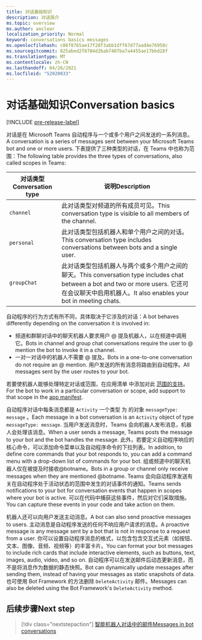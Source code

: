 ```yaml
---
title: 对话基础知识
description: 对话简介
ms.topic: overview
ms.author: anclear
localization_priority: Normal
keyword: conversations basics messages
ms.openlocfilehash: c06f8765ae17f28f3abb1dff67d77aad4e76958c
ms.sourcegitcommit: 825abed2f8784d2bab7407ba7a4455ae17bbd28f
ms.translationtype: MT
ms.contentlocale: zh-CN
ms.lasthandoff: 04/26/2021
ms.locfileid: "52020033"
---
```

# <a name="conversation-basics"></a><span data-ttu-id="4da4b-103">对话基础知识</span><span class="sxs-lookup"><span data-stu-id="4da4b-103">Conversation basics</span></span>

[!INCLUDE [pre-release-label](~/includes/v4-to-v3-pointer-bots.md)]

<span data-ttu-id="4da4b-104">对话是在 Microsoft Teams 自动程序与一个或多个用户之间发送的一系列消息。</span><span class="sxs-lookup"><span data-stu-id="4da4b-104">A conversation is a series of messages sent between your Microsoft Teams bot and one or more users.</span></span> <span data-ttu-id="4da4b-105">下表提供了三种类型的对话，在 Teams 中也称为范围：</span><span class="sxs-lookup"><span data-stu-id="4da4b-105">The following table provides the three types of conversations, also called scopes in Teams:</span></span>

| <span data-ttu-id="4da4b-106">对话类型</span><span class="sxs-lookup"><span data-stu-id="4da4b-106">Conversation type</span></span> | <span data-ttu-id="4da4b-107">说明</span><span class="sxs-lookup"><span data-stu-id="4da4b-107">Description</span></span> |
| ------- | ----------- |
| `channel` | <span data-ttu-id="4da4b-108">此对话类型对频道的所有成员可见。</span><span class="sxs-lookup"><span data-stu-id="4da4b-108">This conversation type is visible to all members of the channel.</span></span> |
| `personal` | <span data-ttu-id="4da4b-109">此对话类型包括机器人和单个用户之间的对话。</span><span class="sxs-lookup"><span data-stu-id="4da4b-109">This conversation type includes conversations between bots and a single user.</span></span> |
| `groupChat` | <span data-ttu-id="4da4b-110">此对话类型包括机器人与两个或多个用户之间的聊天。</span><span class="sxs-lookup"><span data-stu-id="4da4b-110">This conversation type includes chat between a bot and two or more users.</span></span> <span data-ttu-id="4da4b-111">它还可在会议聊天中启用机器人。</span><span class="sxs-lookup"><span data-stu-id="4da4b-111">It also enables your bot in meeting chats.</span></span> |

<span data-ttu-id="4da4b-112">自动程序的行为方式有所不同，具体取决于它涉及的对话：</span><span class="sxs-lookup"><span data-stu-id="4da4b-112">A bot behaves differently depending on the conversation it is involved in:</span></span>

* <span data-ttu-id="4da4b-113">频道和群聊对话中的聊天机器人要求用户 @ 提及机器人，以在频道中调用它。</span><span class="sxs-lookup"><span data-stu-id="4da4b-113">Bots in channel and group chat conversations require the user to @ mention the bot to invoke it in a channel.</span></span>
* <span data-ttu-id="4da4b-114">一对一对话中的机器人不需要 @ 提及。</span><span class="sxs-lookup"><span data-stu-id="4da4b-114">Bots in a one-to-one conversation do not require an @ mention.</span></span> <span data-ttu-id="4da4b-115">用户发送的所有消息将路由到自动程序。</span><span class="sxs-lookup"><span data-stu-id="4da4b-115">All messages sent by the user routes to your bot.</span></span>

<span data-ttu-id="4da4b-116">若要使机器人能够处理特定对话或范围，在应用清单 中添加对此 [范围的支持](~/resources/schema/manifest-schema.md)。</span><span class="sxs-lookup"><span data-stu-id="4da4b-116">For the bot to work in a particular conversation or scope, add support to that scope in the [app manifest](~/resources/schema/manifest-schema.md).</span></span>

<span data-ttu-id="4da4b-117">自动程序对话中每条消息都是 `Activity` 一个类型 为 的对象 `messageType: message` 。</span><span class="sxs-lookup"><span data-stu-id="4da4b-117">Each message in a bot conversation is an `Activity` object of type `messageType: message`.</span></span> <span data-ttu-id="4da4b-118">当用户发送消息时，Teams 会向机器人发布消息，机器人会处理该消息。</span><span class="sxs-lookup"><span data-stu-id="4da4b-118">When a user sends a message, Teams posts the message to your bot and the bot handles the message.</span></span> <span data-ttu-id="4da4b-119">此外，若要定义自动程序响应的核心命令，可以添加命令菜单以及自动程序命令的下拉列表。</span><span class="sxs-lookup"><span data-stu-id="4da4b-119">In addition, to define core commands that your bot responds to, you can add a command menu with a drop-down list of commands for your bot.</span></span> <span data-ttu-id="4da4b-120">组或频道中的聊天机器人仅在被提及时接收@botname。</span><span class="sxs-lookup"><span data-stu-id="4da4b-120">Bots in a group or channel only receive messages when they are mentioned @botname.</span></span> <span data-ttu-id="4da4b-121">Teams 会向自动程序发送有关在自动程序处于活动状态的范围中发生的对话事件的通知。</span><span class="sxs-lookup"><span data-stu-id="4da4b-121">Teams sends notifications to your bot for conversation events that happen in scopes where your bot is active.</span></span> <span data-ttu-id="4da4b-122">可以在代码中捕获这些事件，然后对它们采取措施。</span><span class="sxs-lookup"><span data-stu-id="4da4b-122">You can capture these events in your code and take action on them.</span></span> 

<span data-ttu-id="4da4b-123">机器人还可以向用户发送主动消息。</span><span class="sxs-lookup"><span data-stu-id="4da4b-123">A bot can also send proactive messages to users.</span></span> <span data-ttu-id="4da4b-124">主动消息是自动程序发送的任何不响应用户请求的消息。</span><span class="sxs-lookup"><span data-stu-id="4da4b-124">A proactive message is any message sent by a bot that is not in response to a request from a user.</span></span> <span data-ttu-id="4da4b-125">你可以设置自动程序消息的格式，以包含包含交互式元素（如按钮、文本、图像、音频、视频等）的丰富卡片。</span><span class="sxs-lookup"><span data-stu-id="4da4b-125">You can format your bot messages to include rich cards that include interactive elements, such as buttons, text, images, audio, video, and so on.</span></span> <span data-ttu-id="4da4b-126">自动程序可以在发送邮件后动态更新消息，而不是将消息作为数据的静态快照。</span><span class="sxs-lookup"><span data-stu-id="4da4b-126">Bot can dynamically update messages after sending them, instead of having your messages as static snapshots of data.</span></span> <span data-ttu-id="4da4b-127">也可使用 Bot Framework 的方法删除 `DeleteActivity` 邮件。</span><span class="sxs-lookup"><span data-stu-id="4da4b-127">Messages can also be deleted using the Bot Framework's `DeleteActivity` method.</span></span>

## <a name="next-step"></a><span data-ttu-id="4da4b-128">后续步骤</span><span class="sxs-lookup"><span data-stu-id="4da4b-128">Next step</span></span>

> [!div class="nextstepaction"]
> [<span data-ttu-id="4da4b-129">智能机器人对话中的邮件</span><span class="sxs-lookup"><span data-stu-id="4da4b-129">Messages in bot conversations</span></span>](~/bots/how-to/conversations/conversation-messages.md)
